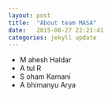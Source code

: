 ```yaml
---
layout: post
title:  "About team MASA"
date:   2015-08-27 22:21:41
categories: jekyll update
---
```


- M ahesh Haldar
- A tul R
- S oham Kamani
- A bhimanyu Arya
